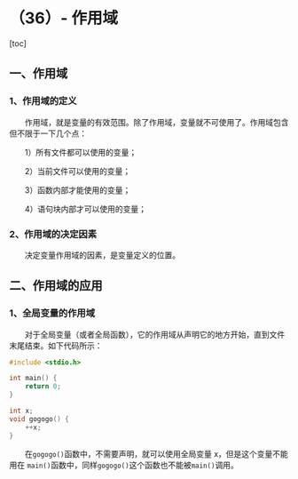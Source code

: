 # （36）- 作用域

[toc]

## 一、作用域

### 1、作用域的定义

  作用域，就是变量的有效范围。除了作用域，变量就不可使用了。作用域包含但不限于一下几个点：

  1）所有文件都可以使用的变量；

  2）当前文件可以使用的变量；

  3）函数内部才能使用的变量；

  4）语句块内部才可以使用的变量；

### 2、作用域的决定因素

  决定变量作用域的因素，是变量定义的位置。

## 二、作用域的应用

### 1、全局变量的作用域

  对于全局变量（或者全局函数），它的作用域从声明它的地方开始，直到文件末尾结束。如下代码所示：

```c
#include <stdio.h>

int main() {
    return 0;
} 

int x;
void gogogo() {
	++x;
}
```

  在`gogogo()`函数中，不需要声明，就可以使用全局变量 x，但是这个变量不能用在 `main()`函数中，同样`gogogo()`这个函数也不能被`main()`调用。